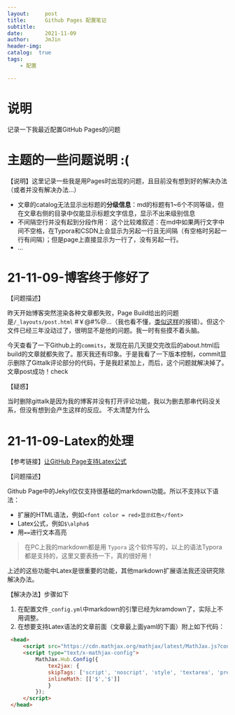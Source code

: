 ```yaml
---
layout:     post
title:      Github Pages 配置笔记
subtitle:   
date:       2021-11-09
author:     JmJin
header-img: 
catalog:  true
tags:
    - 配置

---
```




# 说明

记录一下我最近配置GitHub Pages的问题



# 主题的一些问题说明 :(

【说明】这里记录一些我是用Pages时出现的问题，且目前没有想到好的解决办法（或者并没有解决办法...）

* 文章的catalog无法显示出标题的**分级信息**：md的标题有1~6个不同等级，但在文章右侧的目录中仅能显示标题文字信息，显示不出来级别信息
* 不间隔空行并没有起到分段作用：
  这个比较难叙述：在md中如果两行文字中间不空格，在Typora和CSDN上会显示为另起一行且无间隔（有空格时另起一行有间隔）；但是page上直接显示为一行了，没有另起一行。
* ...



# 21-11-09-博客终于修好了

【问题描述】

昨天开始博客突然渲染各种文章都失败，Page Build给出的问题是`/_layouts/post.html` #￥@#%@...（我也看不懂，[类似这样](https://github.com/TimaxThu/timaxthu.github.io/runs/4137318459)的报错）。但这个文件已经三年没动过了，很明显不是他的问题。我一时有些摸不着头脑。

今天查看了一下Github上的`commits`，发现在前几天提交完改后的about.html后build的文章就都失败了。那天我还有印象。于是我看了一下版本控制，commit显示删除了Gittalk评论部分的代码，于是我赶紧加上，而后，这个问题就解决掉了。文章post成功！check

【疑惑】

当时删除gittalk是因为我的博客并没有打开评论功能，我以为删去那串代码没关系，但没有想到会产生这样的反应。
不太清楚为什么





# 21-11-09-Latex的处理

【参考链接】[让GitHub Page支持Latex公式](https://syz913.github.io/2020/05/28/latex/)

【问题描述】

Github Page中的Jekyll仅仅支持很基础的markdown功能。所以不支持以下语法：

* 扩展的HTML语法，例如`<font color = red>显示红色</font>`
* Latex公式，例如`$\alpha$`
* 用`==`进行文本高亮

> 在PC上我的markdown都是用 `Typora` 这个软件写的，以上的语法Typora都是支持的，这里又要表扬一下，真的很好用！

上述的这些功能中Latex是很重要的功能，其他markdown扩展语法我还没研究除解决办法。

【解决办法】步骤如下

1. 在配置文件`_config.yml`中markdown的引擎已经为kramdown了，实际上不用调整。
2. 在想要支持Latex语法的文章前面（文章最上面yaml的下面）附上如下代码：

```html
 <head>
     <script src="https://cdn.mathjax.org/mathjax/latest/MathJax.js?config=TeX-AMS-MML_HTMLorMML" type="text/javascript"></script>
     <script type="text/x-mathjax-config">
         MathJax.Hub.Config({
             tex2jax: {
             skipTags: ['script', 'noscript', 'style', 'textarea', 'pre'],
             inlineMath: [['$','$']]
             }
         });
     </script>
 </head>
```

